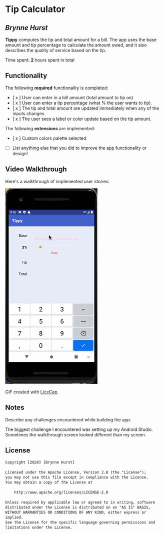 # Tip Calculator 

## *Brynne Hurst*

**Tippy** computes the tip and total amount for a bill. The app uses the base amount and tip percentage to calculate the amount owed, and it also describes the quality of service based on the tip.

Time spent: **2** hours spent in total

## Functionality 

The following **required** functionality is completed:

* [ x ] User can enter in a bill amount (total amount to tip on)
* [ x ] User can enter a tip percentage (what % the user wants to tip).
* [ x ] The tip and total amount are updated immediately when any of the inputs changes.
* [ x ] The user sees a label or color update based on the tip amount. 

The following **extensions** are implemented:

* [ x ] Custom colors palette selected
* [ ] List anything else that you did to improve the app functionality or design!

## Video Walkthrough

Here's a walkthrough of implemented user stories:

<img src='tippy.gif' title='Video Walkthrough' width='' alt='Video Walkthrough' />

GIF created with [LiceCap](http://www.cockos.com/licecap/).

## Notes

Describe any challenges encountered while building the app.

The biggest challenge I encountered was setting up my Android Studio. Sometimes the walkthrough screen looked different than my screen.

## License

    Copyright [2020] [Brynne Hurst]

    Licensed under the Apache License, Version 2.0 (the "License");
    you may not use this file except in compliance with the License.
    You may obtain a copy of the License at

        http://www.apache.org/licenses/LICENSE-2.0

    Unless required by applicable law or agreed to in writing, software
    distributed under the License is distributed on an "AS IS" BASIS,
    WITHOUT WARRANTIES OR CONDITIONS OF ANY KIND, either express or implied.
    See the License for the specific language governing permissions and
    limitations under the License.